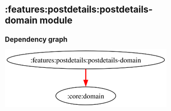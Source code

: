 # :features:postdetails:postdetails-domain module
## Dependency graph
![Dependency graph](../../../docs/images/graphs/dep_graph_features_postdetails_postdetails_domain.svg)

